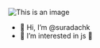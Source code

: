 ![This is an image]([https://myoctocat.com/assets/images/base-octocat.svg](https://cdn-ssl-devio-img.classmethod.jp/wp-content/uploads/2020/06/vscode-2020-eyecatch-1200x630-1.png))


- 👋 Hi, I’m @suradachk
- 👀 I’m interested in js 🚀
